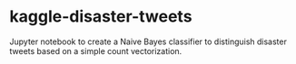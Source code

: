 # kaggle-disaster-tweets

Jupyter notebook to create a Naive Bayes classifier to distinguish disaster tweets based on a simple count vectorization.
